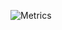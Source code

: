 ![Metrics](https://metrics.lecoq.io/codingvincee?template=classic&languages=1&habits=1&stars=1&repositories=1&lines=1&introduction=1&activity=1&repositories=100&repositories.batch=100&repositories.forks=false&repositories.affiliations=owner&languages.limit=8&languages.threshold=0%25&languages.colors=github&languages.sections=most-used&languages.indepth=false&languages.analysis.timeout=15&languages.categories=markup%2C%20programming&languages.recent.categories=markup%2C%20programming&languages.recent.load=300&languages.recent.days=14&stars.limit=4&habits.from=200&habits.days=14&habits.facts=true&habits.charts=false&habits.trim=false&activity.limit=5&activity.load=300&activity.days=30&activity.visibility=all&activity.timestamps=false&activity.filter=all&introduction.title=true&config.timezone=Europe%2FBrussels)
